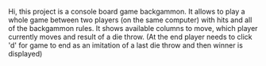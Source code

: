 Hi, this project is a console board game backgammon.
It allows to play a whole game between two players (on the same computer) with hits and all of the backgammon rules.
It shows available columns to move, which player currently moves and result of a die throw.
(At the end player needs to click 'd' for game to end as an imitation of a last die throw and then winner is displayed)
